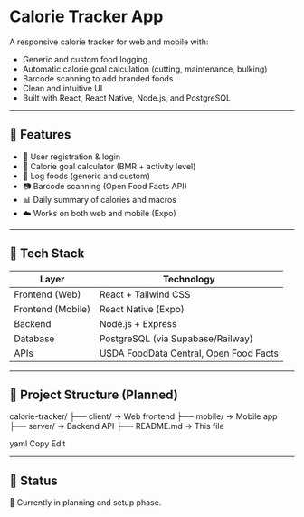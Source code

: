 # Calorie Tracker App

A responsive calorie tracker for web and mobile with:

- Generic and custom food logging
- Automatic calorie goal calculation (cutting, maintenance, bulking)
- Barcode scanning to add branded foods
- Clean and intuitive UI
- Built with React, React Native, Node.js, and PostgreSQL

---

## 📱 Features

- 🔐 User registration & login
- 🎯 Calorie goal calculator (BMR + activity level)
- 🍎 Log foods (generic and custom)
- 📷 Barcode scanning (Open Food Facts API)
- 📊 Daily summary of calories and macros
- ☁️ Works on both web and mobile (Expo)

---

## 🔧 Tech Stack

| Layer        | Technology                     |
|--------------|-------------------------------|
| Frontend (Web) | React + Tailwind CSS          |
| Frontend (Mobile) | React Native (Expo)       |
| Backend      | Node.js + Express              |
| Database     | PostgreSQL (via Supabase/Railway) |
| APIs         | USDA FoodData Central, Open Food Facts |

---

## 📂 Project Structure (Planned)

calorie-tracker/
├── client/ → Web frontend
├── mobile/ → Mobile app
├── server/ → Backend API
├── README.md → This file

yaml
Copy
Edit

---

## 🚧 Status

🔧 Currently in planning and setup phase.